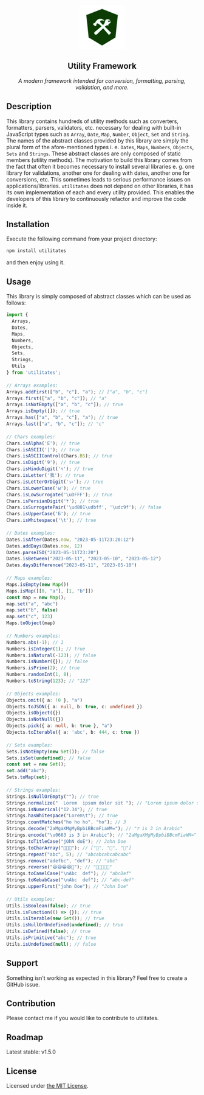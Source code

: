 <p align="center">
  <br>
  <img src="/docs/logo.png" alt="Utilitates Logo" width="120px" height="115px"/>
  <h2 align="center">Utility Framework</h1>
</p>
<p align="center"><i>A modern framework intended for conversion, formatting, parsing, validation, and more.</i></p>

## Description

This library contains hundreds of utility methods such as converters, formatters, parsers, validators, etc. necessary for dealing with built-in JavaScript types such as `Array`, `Date`, `Map`, `Number`, `Object`, `Set` and `String`. The names of the abstract classes provided by this library are simply the plural form of the afore-mentioned types i. e. `Dates`, `Maps`, `Numbers`, `Objects`, `Sets` and `Strings`. These abstract classes are only composed of static members (utility methods). The motivation to build this library comes from the fact that often it becomes necessary to install several libraries e. g. one library for validations, another one for dealing with dates, another one for conversions, etc. This sometimes leads to serious performance issues on applications/libraries. `utilitates` does not depend on other libraries, it has its own implementation of each and every utility provided. This enables the developers of this library to continuously refactor and improve the code inside it.

## Installation

Execute the following command from your project directory:
```bash
npm install utilitates
```
and then enjoy using it.

## Usage

This library is simply composed of abstract classes which can be used as follows:

```typescript
import {
  Arrays,
  Dates,
  Maps,
  Numbers,
  Objects,
  Sets,
  Strings,
  Utils
} from 'utilitates';

// Arrays examples:
Arrays.addFirst(["b", "c"], "a"); // ["a", "b", "c"]
Arrays.first(["a", "b", "c"]); // "a"
Arrays.isNotEmpty(["a", "b", "c"]); // true
Arrays.isEmpty([]); // true
Arrays.has(["a", "b", "c"], "a"); // true
Arrays.last(["a", "b", "c"]); // "c"

// Chars examples:
Chars.isAlpha('E'); // true
Chars.isASCII('|'); // true
Chars.isASCIIControl(Chars.BS); // true
Chars.isDigit('9'); // true
Chars.isHinduDigit('१'); // true
Chars.isLetter('我'); // true
Chars.isLetterOrDigit('ぃ'); // true
Chars.isLowerCase('ы'); // true
Chars.isLowSurrogate('\uDFFF'); // true
Chars.isPersianDigit('۴'); // true
Chars.isSurrogatePair('\ud801\udbff', '\udc9f'); // false
Chars.isUpperCase('Б'); // true
Chars.isWhitespace('\t'); // true

// Dates examples:
Dates.isAfter(Dates.now, "2023-05-11T23:20:12")
Dates.addDays(Dates.now, 12)
Dates.parseISO("2023-05-11T23:20")
Dates.isBetween("2023-05-11", "2023-05-10", "2023-05-12")
Dates.daysDifference("2023-05-11", "2023-05-10")

// Maps examples:
Maps.isEmpty(new Map())
Maps.isMap([[0, "a"], [1, "b"]])
const map = new Map();
map.set("a", "abc")
map.set("b", false)
map.set("c", 123)
Maps.toObject(map)

// Numbers examples:
Numbers.abs(-1); // 1
Numbers.isInteger(1); // true
Numbers.isNatural(-123); // false
Numbers.isNumber({}); // false
Numbers.isPrime(2); // true
Numbers.randomInt(1, 8);
Numbers.toString(123); // "123"

// Objects examples:
Objects.omit({ a: !0 }, "a")
Objects.toJSON({ a: null, b: true, c: undefined })
Objects.isObject({})
Objects.isNotNull({})
Objects.pick({ a: null, b: true }, "a")
Objects.toIterable({ a: 'abc', b: 444, c: true })

// Sets examples:
Sets.isNotEmpty(new Set()); // false
Sets.isSet(undefined); // false
const set = new Set();
set.add("abc");
Sets.toMap(set);

// Strings examples:
Strings.isNullOrEmpty(""); // true
Strings.normalize("  Lorem  ipsum dolor sit "); // "Lorem ipsum dolor sit"
Strings.isNumerical("12.34"); // true
Strings.hasWhitespace("Lorem\t"); // true
Strings.countMatches("ho ho ho", "ho"); // 3
Strings.decode("2aMgaXMgMyBpbiBBcmFiaWM="); // "٣ is 3 in Arabic"
Strings.encode("\u0663 is 3 in Arabic"); // "2aMgaXMgMyBpbiBBcmFiaWM="
Strings.toTitleCase("jOhN doE"); // John Doe
Strings.toCharArray("🐑🐑🐑"); // ["🐑", "🐑", "🐑"]
Strings.repeat("abc", 5); // "abcabcabcabcabc"
Strings.remove("adefbc", "def"); // "abc"
Strings.reverse("😃😄😁😆🤣"); // "🤣😆😁😄😃"
Strings.toCamelCase("\nAbc  def"); // "abcDef"
Strings.toKebabCase("\nAbc  def"); // "abc-def"
Strings.upperFirst("john Doe"); // "John Doe"

// Utils examples:
Utils.isBoolean(false); // true
Utils.isFunction(() => {}); // true
Utils.isIterable(new Set()); // true
Utils.isNullOrUndefined(undefined); // true
Utils.isDefined(false); // true
Utils.isPrimitive("abc"); // true
Utils.isUndefined(null); // false
```

## Support

Something isn't working as expected in this library? Feel free to create a GitHub issue.

## Contribution

Please contact me if you would like to contribute to utilitates.

## Roadmap

Latest stable: v1.5.0

## License

Licensed under [the MIT License](https://github.com/icapri/utilities/blob/main/LICENSE).